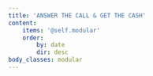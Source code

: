 ```yaml
---
title: 'ANSWER THE CALL & GET THE CASH'
content:
    items: '@self.modular'
    order:
        by: date
        dir: desc
body_classes: modular
---
```


